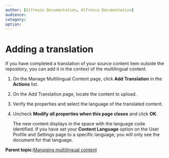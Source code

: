 ```yaml
---
author: [Alfresco Documentation, Alfresco Documentation]
audience: 
category: 
option: 
---
```


# Adding a translation

If you have completed a translation of your source content item outside the repository, you can add it in the context of the multilingual content.

1.  On the Manage Multilingual Content page, click **Add Translation** in the **Actions** list.

2.  On the Add Translation page, locate the content to upload.

3.  Verify the properties and select the language of the translated content.

4.  Uncheck **Modify all properties when this page closes** and click **OK**.

    The new content displays in the space with the language code identified. If you have set your **Content Language** option on the User Profile and Settings page to a specific language, you will only see the document for that language.


**Parent topic:**[Managing multilingual content](../tasks/tuh-multilingual.md)

